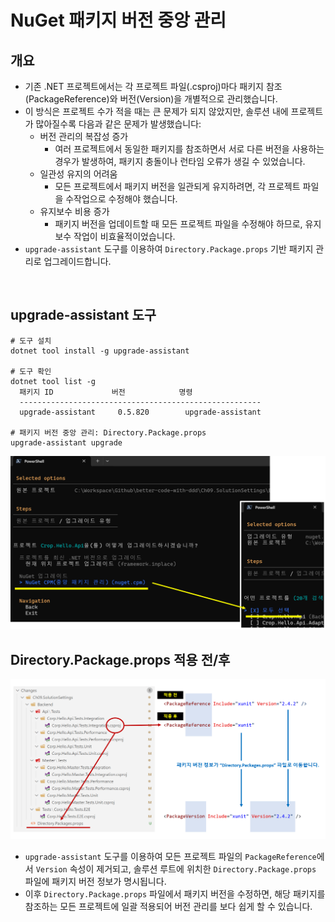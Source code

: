 # NuGet 패키지 버전 중앙 관리

## 개요
- 기존 .NET 프로젝트에서는 각 프로젝트 파일(.csproj)마다 패키지 참조(PackageReference)와 버전(Version)을 개별적으로 관리했습니다.
- 이 방식은 프로젝트 수가 적을 때는 큰 문제가 되지 않았지만, 솔루션 내에 프로젝트가 많아질수록 다음과 같은 문제가 발생했습니다:
  - 버전 관리의 복잡성 증가
    - 여러 프로젝트에서 동일한 패키지를 참조하면서 서로 다른 버전을 사용하는 경우가 발생하여, 패키지 충돌이나 런타임 오류가 생길 수 있었습니다.
  - 일관성 유지의 어려움
    - 모든 프로젝트에서 패키지 버전을 일관되게 유지하려면, 각 프로젝트 파일을 수작업으로 수정해야 했습니다.
  - 유지보수 비용 증가
    - 패키지 버전을 업데이트할 때 모든 프로젝트 파일을 수정해야 하므로, 유지보수 작업이 비효율적이었습니다.
- `upgrade-assistant` 도구를 이용하여 `Directory.Package.props` 기반 패키지 관리로 업그레이드합니다.

<br/>

## upgrade-assistant 도구
```shell
# 도구 설치
dotnet tool install -g upgrade-assistant

# 도구 확인
dotnet tool list -g
  패키지 ID             버전            명령
  ------------------------------------------------------
  upgrade-assistant     0.5.820        upgrade-assistant

# 패키지 버전 중앙 관리: Directory.Package.props
upgrade-assistant upgrade
```
![](./upgrade-assistant.png)

## Directory.Package.props 적용 전/후
![](./upgrade-assistant-result.png)

- `upgrade-assistant` 도구를 이용하여 모든 프로젝트 파일의 `PackageReference`에서 `Version` 속성이 제거되고, 솔루션 루트에 위치한 `Directory.Package.props` 파일에 패키지 버전 정보가 명시됩니다.
- 이후 `Directory.Package.props` 파일에서 패키지 버전을 수정하면, 해당 패키지를 참조하는 모든 프로젝트에 일괄 적용되어 버전 관리를 보다 쉽게 할 수 있습니다.